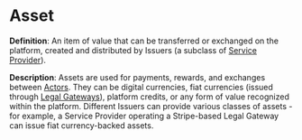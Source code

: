 # Asset

**Definition**: An item of value that can be transferred or exchanged on the platform, created and distributed by Issuers (a subclass of [Service Provider](service-provider.md)).

**Description**: Assets are used for payments, rewards, and exchanges between [Actors](actor.md). They can be digital currencies, fiat currencies (issued through [Legal Gateways](legal-gateway.md)), platform credits, or any form of value recognized within the platform. Different Issuers can provide various classes of assets - for example, a Service Provider operating a Stripe-based Legal Gateway can issue fiat currency-backed assets. 